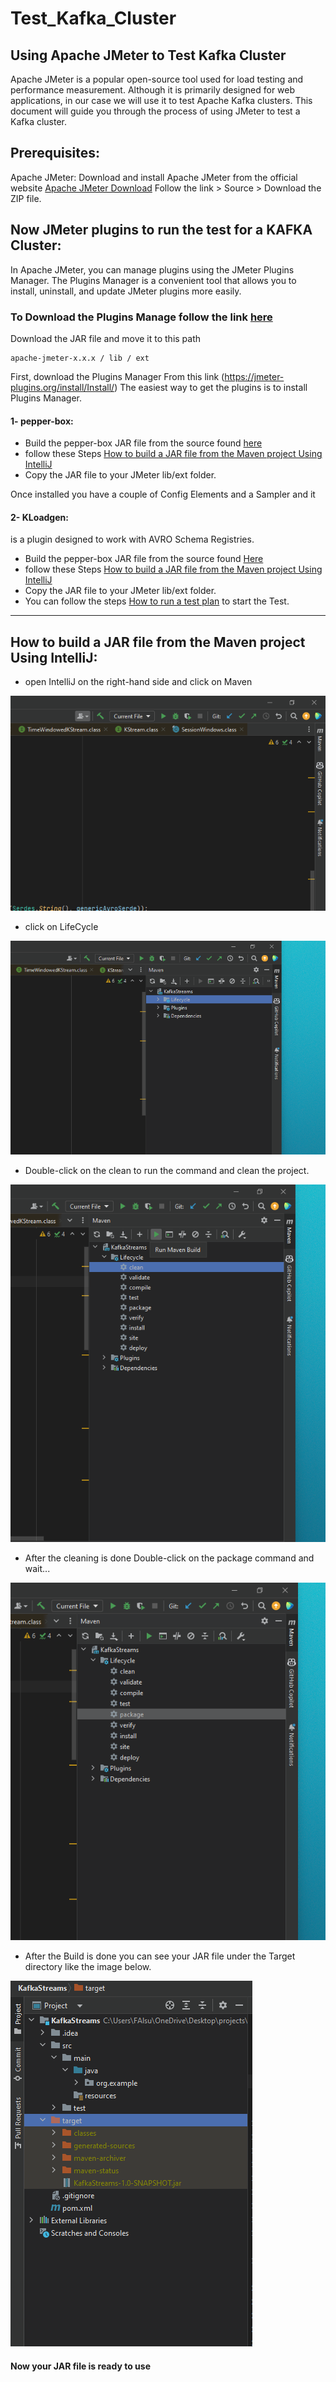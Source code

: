# Test_Kafka_Cluster

## Using Apache JMeter to Test Kafka Cluster

Apache JMeter is a popular open-source tool used for load testing and performance measurement. Although it is primarily designed for web applications, in our case we will use it to test Apache Kafka clusters.
This document will guide you through the process of using JMeter to test a Kafka cluster.

## Prerequisites:

Apache JMeter: Download and install Apache JMeter from the official website [Apache JMeter Download](https://jmeter.apache.org/download_jmeter.cgi)
Follow the link > Source > Download the ZIP file.

## Now JMeter plugins to run the test for a KAFKA Cluster:
In Apache JMeter, you can manage plugins using the JMeter Plugins Manager. The Plugins Manager is a convenient tool that allows you to install, uninstall, and update JMeter plugins more easily.
### To Download the Plugins Manage follow the link [here](https://jmeter-plugins.org/install/Install/) 
Download the JAR file and move it to this path 
```
apache-jmeter-x.x.x / lib / ext
```
First, download the Plugins Manager  From this link (https://jmeter-plugins.org/install/Install/)
The easiest way to get the plugins is to install Plugins Manager. 
#### 1- pepper-box:
- Build the pepper-box JAR file from the source found [here](https://github.com/GSLabDev/pepper-box)
- follow these Steps [How to build a JAR file from the Maven project Using IntelliJ](https://github.com/Fahad-Alsubaihi/Test_Kafka_Cluster/edit/main/README.md#:~:text=How%20to%20build%20a%20JAR%20file%20from%20the%20Maven%20project%20Using%20IntelliJ)
- Copy the JAR file to your JMeter lib/ext folder.
  
Once installed you have a couple of Config Elements and a Sampler and it

#### 2- KLoadgen:
is a plugin designed to work with AVRO Schema Registries.
- Build the pepper-box JAR file from the source found [Here](https://github.com/sngular/kloadgen)
- follow these Steps [How to build a JAR file from the Maven project Using IntelliJ](https://github.com/Fahad-Alsubaihi/Test_Kafka_Cluster/edit/main/README.md#:~:text=How%20to%20build%20a%20JAR%20file%20from%20the%20Maven%20project%20Using%20IntelliJ)
- Copy the JAR file to your JMeter lib/ext folder.
- You can follow the steps [How to run a test plan](https://github.com/sngular/kloadgen/wiki/how-to-run#how-to-run-a-test-plan) to start the Test.
  
-------------------
## How to build a JAR file from the Maven project Using IntelliJ:
- open IntelliJ on the right-hand side and click on Maven
  
![IntelliJ](https://github.com/Fahad-Alsubaihi/Test_Kafka_Cluster/blob/main/step1.png?raw=true)

- click on LifeCycle
  
![IntelliJ](https://github.com/Fahad-Alsubaihi/Test_Kafka_Cluster/blob/main/step2.png?raw=true)

- Double-click on the clean to run the command and clean the project.
  
![IntelliJ](https://github.com/Fahad-Alsubaihi/Test_Kafka_Cluster/blob/main/step3.png?raw=true)

- After the cleaning is done Double-click on the package command and wait...  

![IntelliJ](https://github.com/Fahad-Alsubaihi/Test_Kafka_Cluster/blob/main/step4.png?raw=true)

- After the Build is done you can see your JAR file under the Target directory like the image below.

![IntelliJ](https://github.com/Fahad-Alsubaihi/Test_Kafka_Cluster/blob/main/final.png?raw=true)

#### Now your JAR file is ready to use 
